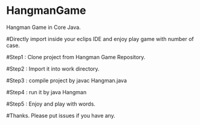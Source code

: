 # HangmanGame
Hangman Game in Core Java.

#Directly import inside your eclips IDE and enjoy play game with number of case.


#Step1 : Clone project from Hangman Game Repository.

#Step2 : Import it into work directory.

#Step3 : compile project by javac Hangman.java

#Step4 : run it by java Hangman

#Step5 : Enjoy and play with words.

#Thanks. Please put issues if you have any.

